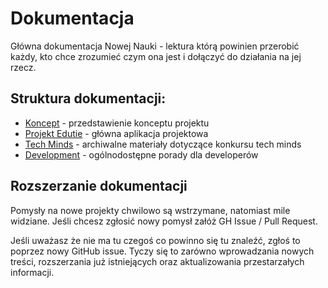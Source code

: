 # Dokumentacja

Główna dokumentacja Nowej Nauki - lektura którą powinien przerobić każdy, kto chce zrozumieć czym ona jest i dołączyć do działania na jej rzecz.

## Struktura dokumentacji:
 - [Koncept](koncept/readme.md) - przedstawienie konceptu projektu
 - [Projekt Edutie](projekty/edutie/readme.md) - główna aplikacja projektowa
 - [Tech Minds](archiwum/techminds/readme.md) - archiwalne materiały dotyczące konkursu tech minds
 - [Development](development/readme.md) - ogólnodostępne porady dla developerów

## Rozszerzanie dokumentacji

Pomysły na nowe projekty chwilowo są wstrzymane, natomiast mile widziane. Jeśli chcesz zgłosić nowy pomysł załóż GH Issue / Pull Request.

Jeśli uważasz że nie ma tu czegoś co powinno się tu znaleźć, zgłoś to poprzez nowy GitHub issue. Tyczy się to zarówno wprowadzania nowych treści, rozszerzania już istniejących oraz aktualizowania przestarzałych informacji.
